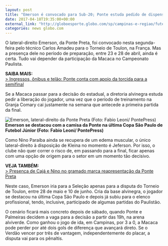 ```yaml
---
layout: post
title: "Emerson é convocado para Sub-20; Ponte estuda pedido de dispensa"
date: 2017-04-18T19:35:00+00:00
external_link: "http://globoesporte.globo.com/sp/campinas-e-regiao/futebol/times/ponte-preta/noticia/2017/04/emerson-e-convocado-para-sub-20-ponte-estuda-pedido-de-dispensa.html"
categories: news globo.com
---
```

O lateral-direito Emerson, da Ponte Preta, foi convocado nesta segunda-feira pelo técnico Carlos Amadeu para o Torneio de Toulon, na França. Mas a presença dele no período de preparação, entre 23 e 28 de abril, ainda é certa. Tudo vai depender da participação da Macaca no Campeonato Paulista.&nbsp;

**SAIBA MAIS:**  
[\>&nbsp;Ingressos, ônibus e telão: Ponte conta com apoio da torcida para a semifinal](http://globoesporte.globo.com/sp/campinas-e-regiao/futebol/times/ponte-preta/noticia/2017/04/ponte-preta-prioriza-camisa-10-e-abre-venda-de-ingressos-contra-o-palmeiras.html#canal-eptv---campinas)

Se a Macaca passar para a decisão do estadual, a diretoria alvinegra estuda pedir a liberação do jogador, uma vez que o período de treinamento na Granja Comary cai justamente na semana que antecede a primeira partida da final.

 ![Emerson, lateral-direito da Ponte Preta (Foto: Fabio Leoni/ PontePress)](http://s2.glbimg.com/CmYxVeAFQDyqE1D82iWF2-GDgLo=/0x6:1000x528/690x360/s.glbimg.com/es/ge/f/original/2017/03/14/emerson.jpg "Emerson, lateral-direito da Ponte Preta (Foto: Fabio Leoni/ PontePress)")**Emerson se destacou com a camisa da Ponte na última Copa São Paulo de Futebol Júnior (Foto: Fabio Leoni/ PontePress)**

Como Nino Paraíba ainda se recupera de um edema muscular, o único lateral-direito à disposição de Kleina no momento é Jeferson. Por isso, o clube não quer correr o risco de, em passando para a final, ficar apenas com uma opção de origem para o setor em um momento tão decisivo.

**VEJA TAMBÉM:**  
[\>&nbsp;Presença de Cajá e Nino no gramado marca reapresentação da Ponte Preta](http://globoesporte.globo.com/sp/campinas-e-regiao/futebol/times/ponte-preta/noticia/2017/04/presenca-de-caja-e-nino-no-gramado-marca-reapresentacao-da-ponte-preta.html)

Neste caso, Emerson iria para a Seleção apenas para a disputa do Torneio de Toulon, entre 28 de maio e 10 de junho. Cria da base alvinegra, o jogador se destacou na última Copa São Paulo e depois já subiu para o elenco profissional, tendo, inclusive, participado de algumas partidas do Paulistão.

O cenário ficará mais concreto depois de sábado, quando Ponte e Palmeiras decidem a vaga para a decisão a partir das 19h, na arena alviverde. Como ganhou o jogo de ida, em Campinas, por 3 a 0, a Macaca pode perder por até dois gols de diferença que avançará direto. Se o Verdão vencer por três de vantagem, independentemente do placar, a disputa vai para os pênaltis.

